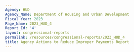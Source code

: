 ```yaml
---
Agency: HUD
Agency_Name: Department of Housing and Urban Development
Fiscal_Year: 2023
Page_Name: 2023_HUD_4
Report_Id: '4'
layout: congressional-reports
permalink: /resources/congressional-reports/2023_HUD_4
title: Agency Actions to Reduce Improper Payments Report
---
```

